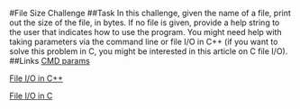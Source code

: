 #File Size Challenge
##Task
In this challenge, given the name of a file, print out the size of the file, in bytes. If no file is given, provide a help string to the user that indicates how to use the program. You might need help with taking parameters via the command line or file I/O in C++ (if you want to solve this problem in C, you might be interested in this article on C file I/O).
##Links
[CMD params](http://www.cprogramming.com/tutorial/lesson14.html)

[File I/O in C++](http://www.cprogramming.com/tutorial/lesson10.html)

[File I/O in C](http://www.cprogramming.com/tutorial/cfileio.html)